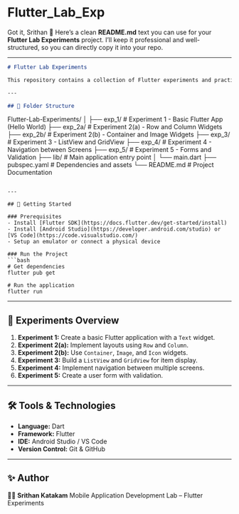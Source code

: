 ﻿# Flutter_Lab_Exp
 Got it, Srithan 🚀
Here’s a clean **README.md** text you can use for your **Flutter Lab Experiments** project. I’ll keep it professional and well-structured, so you can directly copy it into your repo.

---

```markdown
# Flutter Lab Experiments  

This repository contains a collection of Flutter experiments and practice exercises developed as part of the **Mobile Application Development Laboratory**. Each experiment demonstrates core Flutter concepts such as widgets, layouts, navigation, state management, and more.  

---

## 📂 Folder Structure  

```

Flutter-Lab-Experiments/
│
├── exp\_1/        # Experiment 1 - Basic Flutter App (Hello World)
├── exp\_2a/       # Experiment 2(a) - Row and Column Widgets
├── exp\_2b/       # Experiment 2(b) - Container and Image Widgets
├── exp\_3/        # Experiment 3 - ListView and GridView
├── exp\_4/        # Experiment 4 - Navigation between Screens
├── exp\_5/        # Experiment 5 - Forms and Validation
├── lib/          # Main application entry point
│   └── main.dart
├── pubspec.yaml  # Dependencies and assets
└── README.md     # Project Documentation

````

---

## 🚀 Getting Started  

### Prerequisites  
- Install [Flutter SDK](https://docs.flutter.dev/get-started/install)  
- Install [Android Studio](https://developer.android.com/studio) or [VS Code](https://code.visualstudio.com/)  
- Setup an emulator or connect a physical device  

### Run the Project  
```bash
# Get dependencies
flutter pub get

# Run the application
flutter run
````

---

## 📘 Experiments Overview

1. **Experiment 1:** Create a basic Flutter application with a `Text` widget.
2. **Experiment 2(a):** Implement layouts using `Row` and `Column`.
3. **Experiment 2(b):** Use `Container`, `Image`, and `Icon` widgets.
4. **Experiment 3:** Build a `ListView` and `GridView` for item display.
5. **Experiment 4:** Implement navigation between multiple screens.
6. **Experiment 5:** Create a user form with validation.

---

## 🛠 Tools & Technologies

* **Language:** Dart
* **Framework:** Flutter
* **IDE:** Android Studio / VS Code
* **Version Control:** Git & GitHub

---

## ✨ Author

👨‍💻 **Srithan Katakam**
Mobile Application Development Lab – Flutter Experiments

```



